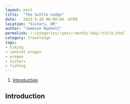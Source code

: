 ```yaml
---
layout: post
title:  "The Suttle Lodge"
date:   2021-5-28 00:00:00 -0700
location: "Sisters, OR"
author: "Jameson Nyeholt"
permalink: /:categories/:year/:month/:day/:title.html
category: travelouge
tags:
- hiking
- central oregon
- oregon
- sisters
- fishing
---
```


1. [Introduction]()

## Introduction
